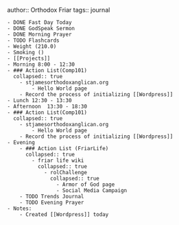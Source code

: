 author:: Orthodox Friar
tags:: journal

	- DONE Fast Day Today
	- DONE GodSpeak Sermon
	- DONE Morning Prayer
	- TODO Flashcards
	- Weight (210.0)
	- Smoking ()
	- [[Projects]]
	- Morning 8:00 - 12:30
	- ### Action List(Comp101)  
	  collapsed:: true
		- stjamesorthodoxanglican.org
			- Hello World page
		- Record the process of initializing [[Wordpress]]
	- Lunch 12:30 - 13:30
	- Afternoon  13:30 - 18:30
	- ### Action List(Comp101)  
	  collapsed:: true
		- stjamesorthodoxanglican.org
			- Hello World page
		- Record the process of initializing [[Wordpress]]
	- Evening
		- ### Action List (FriarLife)  
		  collapsed:: true
			- friar life wiki  
			  collapsed:: true
				- rolChallenge  
				  collapsed:: true
					- Armor of God page
					- Social Media Campaign
		- TODO Trends Journal
		- TODO Evening Prayer
	- Notes:
		- Created [[Wordpress]] today